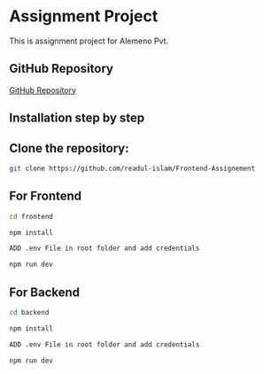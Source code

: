 # Assignment Project

This is assignment project for Alemeno Pvt.



## GitHub Repository

[GitHub Repository](https://github.com/readul-islam/Frontend-Assignement)

## Installation step by step

## Clone the repository:

   ```bash
   git clone https://github.com/readul-islam/Frontend-Assignement
   ```
## For Frontend
   ```bash
   cd frontend
   ```

   ```bash
   npm install
   ```

   ```bash
   ADD .env File in root folder and add credentials
   ```

   ```bash
   npm run dev
   ```

## For Backend
   ```bash
   cd backend
   ```

   ```bash
   npm install
   ```

   ```bash
   ADD .env File in root folder and add credentials
   ```

   ```bash
   npm run dev
   ```


<!-- ## Live Link

[Live Link](https://backend-mongoose.onrender.com) -->
  